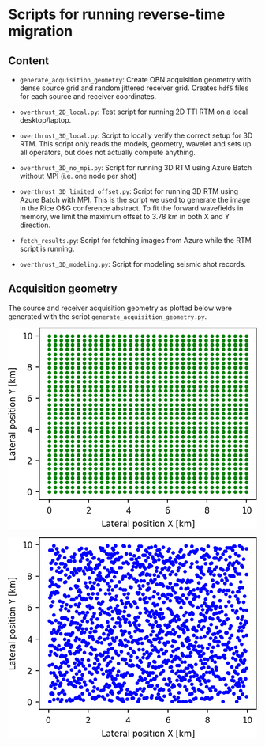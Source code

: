 # Scripts for running reverse-time migration

## Content

 - `generate_acquisition_geometry`: Create OBN acquisition geometry with dense source grid and random jittered receiver grid. Creates `hdf5` files for each source and receiver coordinates.

 - `overthrust_2D_local.py`: Test script for running 2D TTI RTM on a local desktop/laptop.

 - `overthrust_3D_local.py`: Script to locally verify the correct setup for 3D RTM. This script only reads the models, geometry, wavelet and sets up all operators, but does not actually compute anything.

 - `overthrust_3D_no_mpi.py`: Script for running 3D RTM using Azure Batch without MPI (i.e. one node per shot)

 - `overthrust_3D_limited_offset.py`: Script for running 3D RTM using Azure Batch with MPI. This is the script we used to generate the image in the Rice O&G conference abstract. To fit the forward wavefields in memory, we limit the maximum offset to 3.78 km in both X and Y direction.

 - `fetch_results.py`: Script for fetching images from Azure while the RTM script is running.

 - `overthrust_3D_modeling.py`: Script for modeling seismic shot records.


## Acquisition geometry

The source and receiver acquisition geometry as plotted below were generated with the script `generate_acquisition_geometry.py`. 

![](../documentation/source_grid.png)

![](../documentation/receiver_grid.png)

